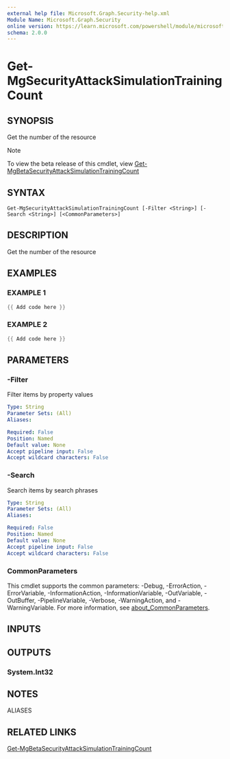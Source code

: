 ```yaml
---
external help file: Microsoft.Graph.Security-help.xml
Module Name: Microsoft.Graph.Security
online version: https://learn.microsoft.com/powershell/module/microsoft.graph.security/get-mgsecurityattacksimulationtrainingcount
schema: 2.0.0
---
```


# Get-MgSecurityAttackSimulationTrainingCount

## SYNOPSIS
Get the number of the resource

> [!NOTE]
> To view the beta release of this cmdlet, view [Get-MgBetaSecurityAttackSimulationTrainingCount](/powershell/module/Microsoft.Graph.Beta.Security/Get-MgBetaSecurityAttackSimulationTrainingCount?view=graph-powershell-beta)

## SYNTAX

```
Get-MgSecurityAttackSimulationTrainingCount [-Filter <String>] [-Search <String>] [<CommonParameters>]
```

## DESCRIPTION
Get the number of the resource

## EXAMPLES

### EXAMPLE 1
```powershell
{{ Add code here }}
```

### EXAMPLE 2
```powershell
{{ Add code here }}
```

## PARAMETERS

### -Filter
Filter items by property values

```yaml
Type: String
Parameter Sets: (All)
Aliases:

Required: False
Position: Named
Default value: None
Accept pipeline input: False
Accept wildcard characters: False
```

### -Search
Search items by search phrases

```yaml
Type: String
Parameter Sets: (All)
Aliases:

Required: False
Position: Named
Default value: None
Accept pipeline input: False
Accept wildcard characters: False
```

### CommonParameters
This cmdlet supports the common parameters: -Debug, -ErrorAction, -ErrorVariable, -InformationAction, -InformationVariable, -OutVariable, -OutBuffer, -PipelineVariable, -Verbose, -WarningAction, and -WarningVariable. For more information, see [about_CommonParameters](http://go.microsoft.com/fwlink/?LinkID=113216).

## INPUTS

## OUTPUTS

### System.Int32
## NOTES

ALIASES

## RELATED LINKS
[Get-MgBetaSecurityAttackSimulationTrainingCount](/powershell/module/Microsoft.Graph.Beta.Security/Get-MgBetaSecurityAttackSimulationTrainingCount?view=graph-powershell-beta)

